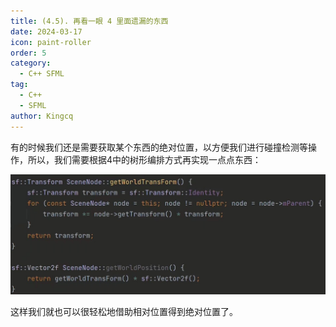 ```yaml
---
title: (4.5). 再看一眼 4 里面遗漏的东西
date: 2024-03-17
icon: paint-roller
order: 5
category:
  - C++ SFML
tag:
  - C++
  - SFML
author: Kingcq
---
```


有的时候我们还是需要获取某个东西的绝对位置，以方便我们进行碰撞检测等操作，所以，我们需要根据4中的树形编排方式再实现一点点东西：

![](./assets/4.5-1.jpg)

这样我们就也可以很轻松地借助相对位置得到绝对位置了。
